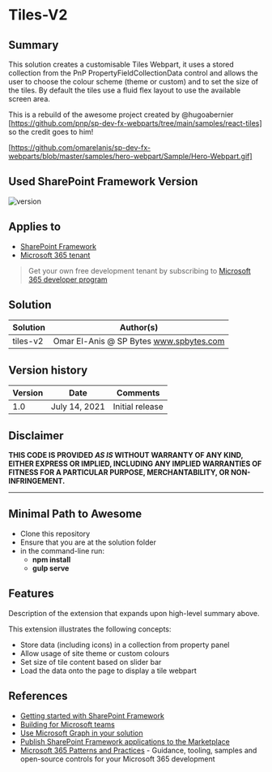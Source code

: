 # Tiles-V2

## Summary

This solution creates a customisable Tiles Webpart, it uses a stored collection from the PnP PropertyFieldCollectionData control and allows the user to choose the colour scheme (theme or custom) and to set the size of the tiles. By default the tiles use a fluid flex layout to use the available screen area.

This is a rebuild of the awesome project created by @hugoabernier [https://github.com/pnp/sp-dev-fx-webparts/tree/main/samples/react-tiles] so the credit goes to him!

[https://github.com/omarelanis/sp-dev-fx-webparts/blob/master/samples/hero-webpart/Sample/Hero-Webpart.gif]
 
## Used SharePoint Framework Version

![version](https://img.shields.io/npm/v/@microsoft/sp-component-base/latest?color=green)

## Applies to

- [SharePoint Framework](https://aka.ms/spfx)
- [Microsoft 365 tenant](https://docs.microsoft.com/en-us/sharepoint/dev/spfx/set-up-your-developer-tenant)

> Get your own free development tenant by subscribing to [Microsoft 365 developer program](http://aka.ms/o365devprogram)


## Solution

Solution|Author(s)
--------|---------
tiles-v2 | Omar El-Anis @ SP Bytes www.spbytes.com

## Version history

Version|Date|Comments
-------|----|--------
1.0|July 14, 2021|Initial release

## Disclaimer

**THIS CODE IS PROVIDED *AS IS* WITHOUT WARRANTY OF ANY KIND, EITHER EXPRESS OR IMPLIED, INCLUDING ANY IMPLIED WARRANTIES OF FITNESS FOR A PARTICULAR PURPOSE, MERCHANTABILITY, OR NON-INFRINGEMENT.**

---

## Minimal Path to Awesome

- Clone this repository
- Ensure that you are at the solution folder
- in the command-line run:
  - **npm install**
  - **gulp serve**


## Features

Description of the extension that expands upon high-level summary above.

This extension illustrates the following concepts:

- Store data (including icons) in a collection from property panel
- Allow usage of site theme or custom colours
- Set size of tile content based on slider bar
- Load the data onto the page to display a tile webpart

## References

- [Getting started with SharePoint Framework](https://docs.microsoft.com/en-us/sharepoint/dev/spfx/set-up-your-developer-tenant)
- [Building for Microsoft teams](https://docs.microsoft.com/en-us/sharepoint/dev/spfx/build-for-teams-overview)
- [Use Microsoft Graph in your solution](https://docs.microsoft.com/en-us/sharepoint/dev/spfx/web-parts/get-started/using-microsoft-graph-apis)
- [Publish SharePoint Framework applications to the Marketplace](https://docs.microsoft.com/en-us/sharepoint/dev/spfx/publish-to-marketplace-overview)
- [Microsoft 365 Patterns and Practices](https://aka.ms/m365pnp) - Guidance, tooling, samples and open-source controls for your Microsoft 365 development